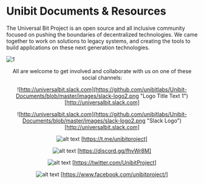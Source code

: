 # Unibit Documents & Resources

The Universal Bit Project is an open source and all inclusive community focused on pushing the boundaries of decentralized technologies. We came together to work on solutions to legacy systems, and creating the tools to build applications on these next generation technologies.






![1][logo]

[1]: http://universalbit.slack.com
[logo]: https://github.com/unibitlabs/Unibit-Documents/blob/master/images/slack-logo2.png "Slack Logo"



<center>
All are welcome to get involved and collaborate with us on one of these social channels:

![http://universalbit.slack.com](https://github.com/unibitlabs/Unibit-Documents/blob/master/images/slack-logo2.png "Logo Title Text 1")
[http://universalbit.slack.com]

![http://universalbit.slack.com](https://github.com/unibitlabs/Unibit-Documents/blob/master/images/slack-logo2.png "Slack Logo")[http://universalbit.slack.com]


![alt text](https://github.com/unibitlabs/Unibit-Documents/blob/master/images/telegram-logo.png "Logo Title Text 1")
[https://t.me/unibitproject]


![alt text](https://github.com/unibitlabs/Unibit-Documents/blob/master/images/discord-logo.png "Logo Title Text 1")
[https://discord.gg/fhvWr8M]


![alt text](https://github.com/unibitlabs/Unibit-Documents/blob/master/images/twitter-logo.png "Logo Title Text 1")
[https://twitter.com/UnibitProject]


![alt text](https://github.com/unibitlabs/Unibit-Documents/blob/master/images/fb-logo.png "Logo Title Text 1")
[https://www.facebook.com/unibitproject/]
</center>
